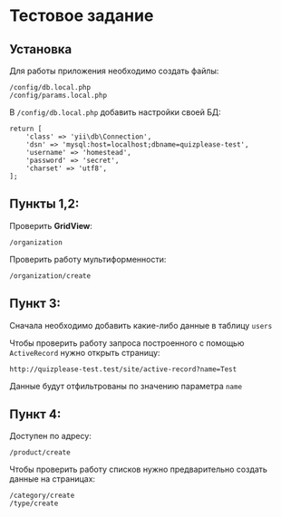 # Тестовое задание

## Установка

Для работы приложения необходимо создать файлы:
```
/config/db.local.php
/config/params.local.php
```

В `/config/db.local.php` добавить настройки своей БД:

```
return [
    'class' => 'yii\db\Connection',
    'dsn' => 'mysql:host=localhost;dbname=quizplease-test',
    'username' => 'homestead',
    'password' => 'secret',
    'charset' => 'utf8',
];
```

## Пункты 1,2:

Проверить **GridView**:

`/organization`

Проверить работу мультиформенности:

`/organization/create`

## Пункт 3:

Сначала необходимо добавить какие-либо данные в таблицу `users`

Чтобы проверить работу запроса построенного с помощью `ActiveRecord` нужно открыть страницу:
```
http://quizplease-test.test/site/active-record?name=Test
```

Данные будут отфильтрованы по значению параметра `name`

## Пункт 4:

Доступен по адресу:

```
/product/create
```

Чтобы проверить работу списков нужно предварительно создать данные на страницах:

```
/category/create
/type/create
```
